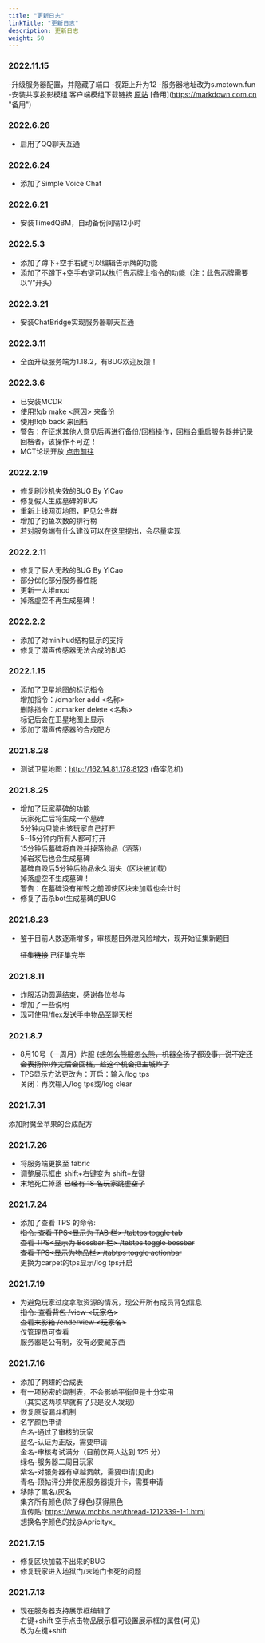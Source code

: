 ```yaml
---
title: "更新日志"
linkTitle: "更新日志"
description: 更新日志
weight: 50
---
```


### 2022.11.15
-升级服务器配置，并隐藏了端口
-视距上升为12
-服务器地址改为s.mctown.fun
-安装共享投影模组 客户端模组下载链接 [原站](https://markdown.com.cn "原站") [备用]([https://markdown.com.cn ](https://mct-server.lanzoul.com/iFzUi0fyuidg)"备用")

### 2022.6.26
- 启用了QQ聊天互通

### 2022.6.24
- 添加了Simple Voice Chat

### 2022.6.21
- 安装TimedQBM，自动备份间隔12小时

### 2022.5.3
- 添加了蹲下+空手右键可以编辑告示牌的功能
- 添加了不蹲下+空手右键可以执行告示牌上指令的功能（注：此告示牌需要以“/”开头）

### 2022.3.21
- 安装ChatBridge实现服务器聊天互通

### 2022.3.11
- 全面升级服务端为1.18.2，有BUG欢迎反馈！

### 2022.3.6
- 已安装MCDR
- 使用!!qb make <原因> 来备份
- 使用!!qb back 来回档
- 警告：在征求其他人意见后再进行备份/回档操作，回档会重启服务器并记录回档者，该操作不可逆！
- MCT论坛开放 [点击前往](https://f.mctown.tech)

### 2022.2.19
- 修复刷沙机失效的BUG   By YiCao
- 修复假人生成墓碑的BUG
- 重新上线网页地图，IP见公告群
- 增加了钓鱼次数的排行榜
- 若对服务端有什么建议可以在[这里](https://docs.qq.com/form/page/DS0FteFlWT1F2ZW1O?_w_tencentdocx_form=1)提出，会尽量实现

### 2022.2.11
- 修复了假人无敌的BUG   By YiCao
- 部分优化部分服务器性能
- 更新一大堆mod
- 掉落虚空不再生成墓碑！

### 2022.2.2
- 添加了对minihud结构显示的支持
- 修复了潜声传感器无法合成的BUG

### 2022.1.15
- 添加了卫星地图的标记指令<br>
  增加指令：/dmarker add <名称><br>
  删除指令：/dmarker delete <名称><br>
  标记后会在卫星地图上显示
- 添加了潜声传感器的合成配方

### 2021.8.28
- 测试卫星地图：http://162.14.81.178:8123 (备案危机)

### 2021.8.25
- 增加了玩家墓碑的功能<br>
  玩家死亡后将生成一个墓碑<br>
  5分钟内只能由该玩家自己打开<br>
  5~15分钟内所有人都可打开<br>
  15分钟后墓碑将自毁并掉落物品（洒落）<br>
  掉岩浆后也会生成墓碑<br>
  墓碑自毁后5分钟后物品永久消失（区块被加载）<br>
  掉落虚空不生成墓碑！<br>
  警告：在墓碑没有摧毁之前即使区块未加载也会计时
- 修复了击杀bot生成墓碑的BUG

### 2021.8.23
- 鉴于目前人数逐渐增多，审核题目外泄风险增大，现开始征集新题目

  ~~征集链接~~ 
  已征集完毕

### 2021.8.11
- 炸服活动圆满结束，感谢各位参与
- 增加了一些说明
- 现可使用/flex发送手中物品至聊天栏

### 2021.8.7
- 8月10号（一周月）炸服 ~~(想怎么熊服怎么熊，机器全扬了都没事，说不定还会表扬你)炸完后会回档，趁这个机会把主城炸了~~
- TPS显示方法更改为：开启：输入/log tps<br>
  关闭：再次输入/log tps或/log clear

### 2021.7.31
添加附魔金苹果的合成配方

### 2021.7.26
- 将服务端更换至 fabric
- 调整展示框由 shift+右键变为 shift+左键
- 末地死亡掉落 ~~已经有 18 名玩家跳虚空了~~

### 2021.7.24
- 添加了查看 TPS 的命令:<br>
  ~~指令: 查看 TPS<显示为 TAB 栏>            /tabtps toggle tab<br>
   查看 TPS<显示为 Bossbar 栏>    /tabtps toggle bossbar<br>
         查看 TPS<显示为物品栏>           /tabtps toggle actionbar~~<br>
  更换为carpet的tps显示/log tps开启

### 2021.7.19
- 为避免玩家过度拿取资源的情况，现公开所有成员背包信息<br>
  ~~指令: 查看背包 /view <玩家名><br>
    查看末影箱 /enderview <玩家名><br>~~
  仅管理员可查看<br>
  服务器是公有制，没有必要藏东西

### 2021.7.16
- 添加了鞘翅的合成表
- 有一项秘密的烧制表，不会影响平衡但是十分实用<br>
 （其实这两项早就有了只是没人发现）
- 恢复原版漏斗机制
- 名字颜色申请<br>
  白名-通过了审核的玩家<br>
  蓝名-认证为正版，需要申请<br>
  金名-审核考试满分（目前仅两人达到 125 分）<br>
  绿名-服务器二周目玩家<br>
  紫名-对服务器有卓越贡献，需要申请(见此)<br>
  青名-顶帖评分并使用服务器提升卡，需要申请
 - 移除了黑名/灰名<br>
   集齐所有颜色(除了绿色)获得黑色<br>
   宣传贴: https://www.mcbbs.net/thread-1212339-1-1.html<br>
   想换名字颜色的找@Apricityx_

### 2021.7.15
- 修复区块加载不出来的BUG
- 修复玩家进入地狱门/末地门卡死的问题

### 2021.7.13
- 现在服务器支持展示框编辑了<br>
  ~~右键+shift~~ 空手点击物品展示框可设置展示框的属性(可见)<br>
  改为左键+shift
